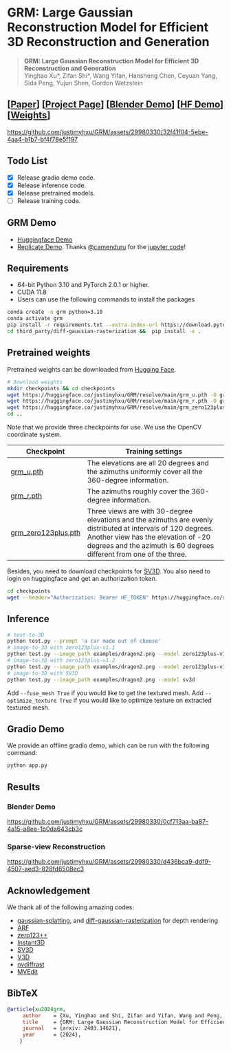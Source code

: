 # GRM: Large Gaussian Reconstruction Model for Efficient 3D Reconstruction and Generation



> **GRM: Large Gaussian Reconstruction Model for Efficient 3D Reconstruction and Generation** <br>
> Yinghao Xu*, Zifan Shi*, Wang Yifan, Hansheng Chen, Ceyuan Yang, Sida Peng, Yujun Shen, Gordon Wetzstein<br>

## [[Paper](https://arxiv.org/abs/2403.14621)] [[Project Page](https://justimyhxu.github.io/projects/grm)] [[Blender Demo](https://github.com/justimyhxu/GRM/assets/29980330/0cf713aa-ba87-4a15-a8ee-1b0da643cb3c)] [[HF Demo](https://huggingface.co/spaces/GRM-demo/GRM)][[Weights](https://huggingface.co/justimyhxu/GRM/tree/main)]

https://github.com/justimyhxu/GRM/assets/29980330/32f41f04-5ebe-4aa4-b1b7-bf4f78e5f197

## Todo List
- [x] Release gradio demo code.
- [x] Release inference code.
- [x] Release pretrained models.
- [ ] Release training code.

## GRM Demo
* [Huggingface Demo](https://huggingface.co/spaces/GRM-demo/GRM)
* [Replicate Demo](https://replicate.com/camenduru/grm). Thanks [@camenduru](https://github.com/camenduru) for the [jupyter code](https://github.com/camenduru/GRM-jupyter)! 

## Requirements
* 64-bit Python 3.10 and PyTorch 2.0.1 or higher.
* CUDA 11.8 
* Users can use the following commands to install the packages
```bash
conda create -n grm python=3.10
conda activate grm 
pip install -r requirements.txt --extra-index-url https://download.pytorch.org/whl/cu118
cd third_party/diff-gaussian-rasterization &&  pip install -e .
```
## Pretrained weights
Pretrained weights can be downloaded from [Hugging Face](https://huggingface.co/justimyhxu/GRM/tree/main).
```bash
# Download weights
mkdir checkpoints && cd checkpoints
wget https://huggingface.co/justimyhxu/GRM/resolve/main/grm_u.pth -O grm_u.pth
wget https://huggingface.co/justimyhxu/GRM/resolve/main/grm_r.pth -O grm_r.pth
wget https://huggingface.co/justimyhxu/GRM/resolve/main/grm_zero123plus.pth -O grm_zero123plus.pth
cd ..
```

Note that we provide three checkpoints for use. We use the OpenCV coordinate system.

| Checkpoint | Training settings |
| ---------- | ----------------- |
| [grm_u.pth](https://huggingface.co/justimyhxu/GRM/blob/main/grm_u.pth)  | The elevations are all 20 degrees and the azimuths uniformly cover all the 360-degree information.|
| [grm_r.pth](https://huggingface.co/justimyhxu/GRM/blob/main/grm_r.pth)  | The azimuths roughly cover the 360-degree information. |
| [grm_zero123plus.pth](https://huggingface.co/justimyhxu/GRM/blob/main/grm_zero123plus.pth) | Three views are with 30-degree elevations and the azimuths are evenly distributed at intervals of 120 degrees. Another view has the elevation of -20 degrees and the azimuth is 60 degrees different from one of the three. |


Besides, you need to download checkpoints for [SV3D](https://huggingface.co/stabilityai/sv3d/tree/main).
You also need to login on huggingface and get an authorization token. 
```bash
cd checkpoints
wget --header="Authorization: Bearer HF_TOKEN" https://huggingface.co/stabilityai/sv3d/resolve/main/sv3d_p.safetensors -O sv3d_p.safetensors && cd ..
```


## Inference
```bash
# text-to-3D
python test.py --prompt 'a car made out of cheese'
# image-to-3D with zero123plus-v1.1
python test.py --image_path examples/dragon2.png --model zero123plus-v1.1
# image-to-3D with zero123plus-v1.2
python test.py --image_path examples/dragon2.png --model zero123plus-v1.2
# image-to-3D with SV3D
python test.py --image_path examples/dragon2.png --model sv3d
```

Add ```--fuse_mesh True``` if you would like to get the textured mesh.
Add ```--optimize_texture True``` if you would like to optimize texture on extracted textured mesh.

## Gradio Demo
We provide an offline gradio demo, which can be run with the following command:
```bash
python app.py
```

## Results

### Blender Demo
https://github.com/justimyhxu/GRM/assets/29980330/0cf713aa-ba87-4a15-a8ee-1b0da643cb3c

### Sparse-view Reconstruction
https://github.com/justimyhxu/GRM/assets/29980330/d436bca9-ddf9-4507-aed3-828fd6508ec3


## Acknowledgement
We thank all of the following amazing codes:
- [gaussian-splatting](https://github.com/graphdeco-inria/gaussian-splatting), and [diff-gaussian-rasterization](https://github.com/ashawkey/diff-gaussian-rasterization) for depth rendering
- [ARF](https://github.com/Kai-46/ARF-svox2)
- [zero123++](https://github.com/SUDO-AI-3D/zero123plus)
- [Instant3D](https://instant-3d.github.io/)
- [SV3D](https://github.com/Stability-AI/generative-models)
- [V3D](https://github.com/heheyas/V3D)
- [nvdiffrast](https://github.com/NVlabs/nvdiffrast)
- [MVEdit](https://github.com/Lakonik/MVEdit)

## BibTeX

```bibtex
@article{xu2024grm,
     author    = {Xu, Yinghao and Shi, Zifan and Yifan, Wang and Peng, Sida and Yang, Ceyuan and Shen, Yujun and Wetzstein Gordon},
     title     = {GRM: Large Gaussian Reconstruction Model for Efficient 3D Reconstruction and Generation},
     journal   = {arxiv: 2403.14621},
     year      = {2024},
    }
```
